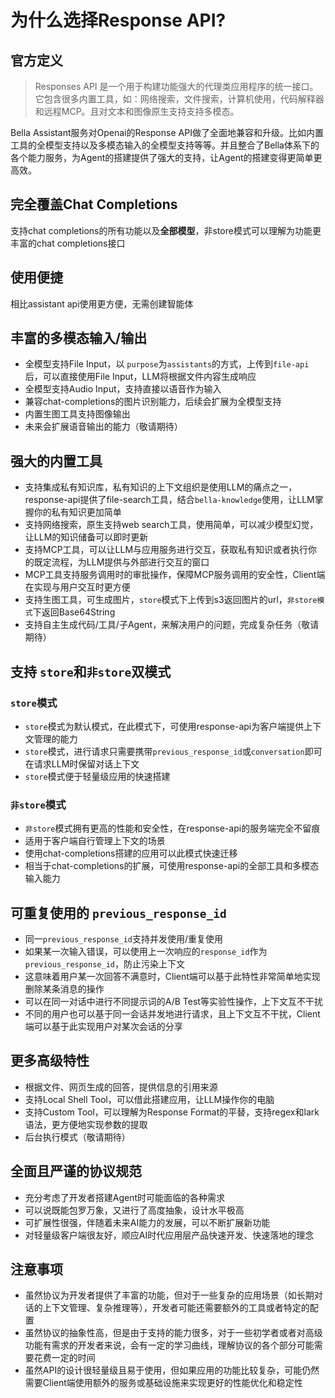 # 为什么选择Response API?

## 官方定义
> Responses API 是一个用于构建功能强大的代理类应用程序的统一接口。它包含很多内置工具，如：网络搜索，文件搜索，计算机使用，代码解释器和远程MCP。且对文本和图像原生支持支持多模态。

Bella Assistant服务对Openai的Response API做了全面地兼容和升级。比如内置工具的全模型支持以及多模态输入的全模型支持等等。并且整合了Bella体系下的各个能力服务，为Agent的搭建提供了强大的支持，让Agent的搭建变得更简单更高效。

## 完全覆盖Chat Completions
支持chat completions的所有功能以及**全部模型**，非store模式可以理解为功能更丰富的chat completions接口

## 使用便捷
相比assistant api使用更方便，无需创建智能体

## 丰富的多模态输入/输出
- 全模型支持File Input，以 `purpose`为`assistants`的方式，上传到`file-api`后，可以直接使用File Input，LLM将根据文件内容生成响应
- 全模型支持Audio Input，支持直接以语音作为输入
- 兼容chat-completions的图片识别能力，后续会扩展为全模型支持
- 内置生图工具支持图像输出
- 未来会扩展语音输出的能力（敬请期待）

## 强大的内置工具
- 支持集成私有知识库，私有知识的上下文组织是使用LLM的痛点之一，response-api提供了file-search工具，结合`bella-knowledge`使用，让LLM掌握你的私有知识更加简单
- 支持网络搜索，原生支持web search工具，使用简单，可以减少模型幻觉，让LLM的知识储备可以即时更新
- 支持MCP工具，可以让LLM与应用服务进行交互，获取私有知识或者执行你的既定流程，为LLM提供与外部进行交互的窗口
- MCP工具支持服务调用时的审批操作，保障MCP服务调用的安全性，Client端在实现与用户交互时更方便
- 支持生图工具，可生成图片，`store`模式下上传到s3返回图片的url，`非store模式`下返回Base64String
- 支持自主生成代码/工具/子Agent，来解决用户的问题，完成复杂任务（敬请期待）

## 支持 `store`和`非store`双模式

### `store`模式
- `store`模式为默认模式，在此模式下，可使用response-api为客户端提供上下文管理的能力
- `store`模式，进行请求只需要携带`previous_response_id`或`conversation`即可在请求LLM时保留对话上下文
- `store`模式便于轻量级应用的快速搭建

### `非store`模式
- `非store`模式拥有更高的性能和安全性，在response-api的服务端完全不留痕
- 适用于客户端自行管理上下文的场景
- 使用chat-completions搭建的应用可以此模式快速迁移
- 相当于chat-completions的扩展，可使用response-api的全部工具和多模态输入能力

## 可重复使用的 `previous_response_id`
- 同一`previous_response_id`支持并发使用/重复使用
- 如果某一次输入错误，可以使用上一次响应的`response_id`作为`previous_response_id`，防止污染上下文
- 这意味着用户某一次回答不满意时，Client端可以基于此特性非常简单地实现删除某条消息的操作
- 可以在同一对话中进行不同提示词的A/B Test等实验性操作，上下文互不干扰
- 不同的用户也可以基于同一会话并发地进行请求，且上下文互不干扰，Client端可以基于此实现用户对某次会话的分享

## 更多高级特性
- 根据文件、网页生成的回答，提供信息的引用来源
- 支持Local Shell Tool，可以借此搭建应用，让LLM操作你的电脑
- 支持Custom Tool，可以理解为Response Format的平替，支持regex和lark语法，更方便地实现参数的提取
- 后台执行模式（敬请期待）

## 全面且严谨的协议规范
- 充分考虑了开发者搭建Agent时可能面临的各种需求
- 可以说既能包罗万象，又进行了高度抽象，设计水平极高
- 可扩展性很强，伴随着未来AI能力的发展，可以不断扩展新功能
- 对轻量级客户端很友好，顺应AI时代应用层产品快速开发、快速落地的理念

## 注意事项
- 虽然协议为开发者提供了丰富的功能，但对于一些复杂的应用场景（如长期对话的上下文管理、复杂推理等），开发者可能还需要额外的工具或者特定的配置
- 虽然协议的抽象性高，但是由于支持的能力很多，对于一些初学者或者对高级功能有需求的开发者来说，会有一定的学习曲线，理解协议的各个部分可能需要花费一定的时间
- 虽然API的设计很轻量级且易于使用，但如果应用的功能比较复杂，可能仍然需要Client端使用额外的服务或基础设施来实现更好的性能优化和稳定性
